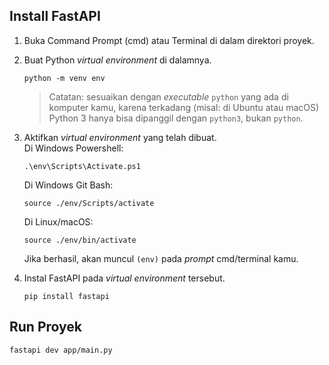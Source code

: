 ## Install FastAPI

1. Buka Command Prompt (cmd) atau Terminal di dalam direktori proyek.

2. Buat Python *virtual environment* di dalamnya.

   ```shell
   python -m venv env
   ```

   > Catatan: sesuaikan dengan *executable* `python` yang ada di komputer kamu,
   > karena terkadang (misal: di Ubuntu atau macOS) Python 3 hanya bisa
   > dipanggil dengan `python3`, bukan `python`.

3. Aktifkan *virtual environment* yang telah dibuat.\
   Di Windows Powershell:

   ```shell
   .\env\Scripts\Activate.ps1
   ```
   Di Windows Git Bash:

   ```shell
   source ./env/Scripts/activate
   ```

   Di Linux/macOS:

   ```shell
   source ./env/bin/activate
   ```

   Jika berhasil, akan muncul `(env)` pada *prompt* cmd/terminal kamu.

4. Instal FastAPI pada *virtual environment* tersebut.

   ```shell
   pip install fastapi
   ```

## Run Proyek
```shell
fastapi dev app/main.py
```